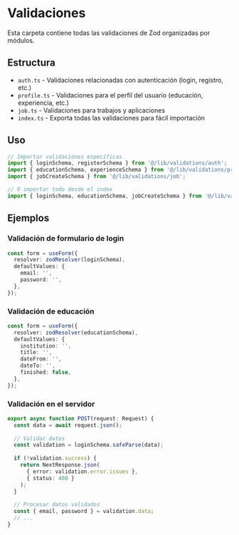 # Validaciones

Esta carpeta contiene todas las validaciones de Zod organizadas por módulos.

## Estructura

- `auth.ts` - Validaciones relacionadas con autenticación (login, registro, etc.)
- `profile.ts` - Validaciones para el perfil del usuario (educación, experiencia, etc.)
- `job.ts` - Validaciones para trabajos y aplicaciones
- `index.ts` - Exporta todas las validaciones para fácil importación

## Uso

```typescript
// Importar validaciones específicas
import { loginSchema, registerSchema } from '@/lib/validations/auth';
import { educationSchema, experienceSchema } from '@/lib/validations/profile';
import { jobCreateSchema } from '@/lib/validations/job';

// O importar todo desde el index
import { loginSchema, educationSchema, jobCreateSchema } from '@/lib/validations';
```

## Ejemplos

### Validación de formulario de login
```typescript
const form = useForm({
  resolver: zodResolver(loginSchema),
  defaultValues: {
    email: '',
    password: '',
  },
});
```

### Validación de educación
```typescript
const form = useForm({
  resolver: zodResolver(educationSchema),
  defaultValues: {
    institution: '',
    title: '',
    dateFrom: '',
    dateTo: '',
    finished: false,
  },
});
```

### Validación en el servidor
```typescript
export async function POST(request: Request) {
  const data = await request.json();
  
  // Validar datos
  const validation = loginSchema.safeParse(data);
  
  if (!validation.success) {
    return NextResponse.json(
      { error: validation.error.issues },
      { status: 400 }
    );
  }
  
  // Procesar datos validados
  const { email, password } = validation.data;
  // ...
}
```
